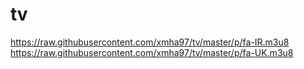 # tv

https://raw.githubusercontent.com/xmha97/tv/master/p/fa-IR.m3u8
https://raw.githubusercontent.com/xmha97/tv/master/p/fa-UK.m3u8
